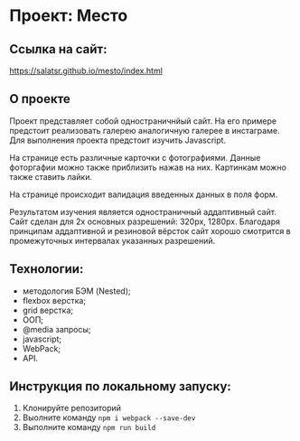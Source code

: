 # Проект: Место

## Ссылка на сайт:
https://salatsr.github.io/mesto/index.html

## О проекте

Проект представляет собой одностраничнйый сайт. На его примере предстоит реализовать галерею аналогичную галерее в инстаграме. Для выполнения проекта предстоит изучить Javascript.

На странице есть различные карточки с фотографиями. Данные фоторгафии можно также приблизить нажав на них. Картинкам можно также ставить лайки.

На странице происходит валидация введенных данных в поля форм.

Результатом изучения является одностраничный аддаптивный сайт.
Сайт сделан для 2х основных разрешений: 320px, 1280px. Благодаря принципам аддаптивной и резиновой вёрсток сайт хорошо смотрится в промежуточных интервалах указанных разрешений.

## Технологии:
- методология БЭМ (Nested);
- flexbox верстка;
- grid верстка;
- ООП;
- @media запросы;
- javascript;
- WebPack;
- API.

## Инструкция по локальному запуску:

1. Клонируйте репозиторий
2. Выолните команду `npm i webpack --save-dev`
3. Выполните команду `npm run build`
